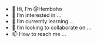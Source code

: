 - 👋 Hi, I’m @Hemboho
- 👀 I’m interested in ...
- 🌱 I’m currently learning ...
- 💞️ I’m looking to collaborate on ...
- 📫 How to reach me ...

<!---
Hemboho/Hemboho is a ✨ special ✨ repository because its `README.md` (this file) appears on your GitHub profile.
You can click the Preview link to take a look at your changes.
--->
